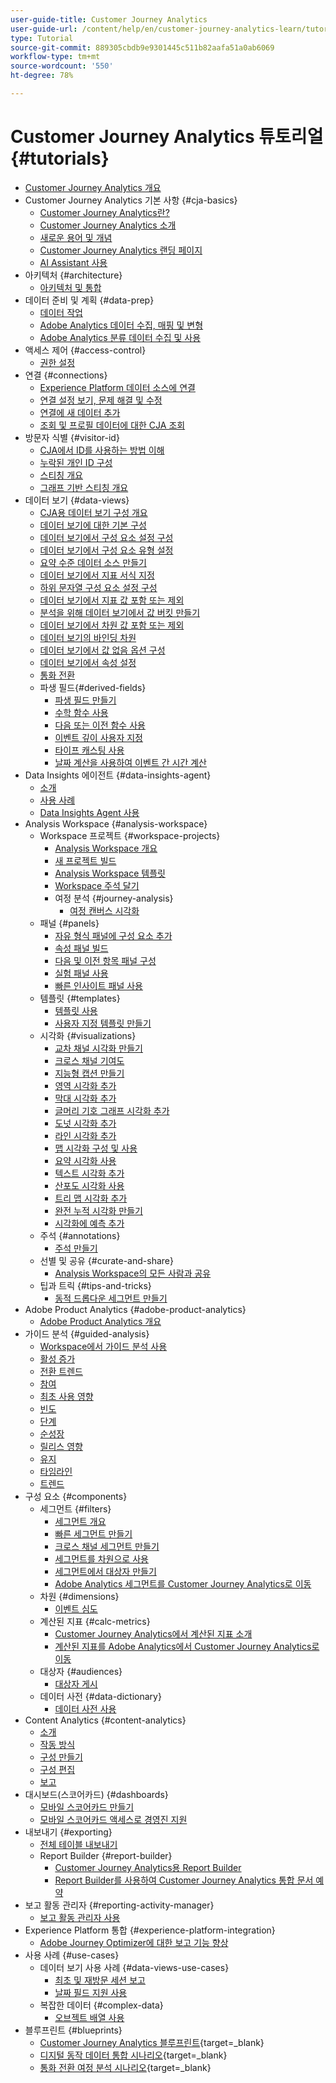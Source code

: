 ```yaml
---
user-guide-title: Customer Journey Analytics
user-guide-url: /content/help/en/customer-journey-analytics-learn/tutorials/overview.html
type: Tutorial
source-git-commit: 889305cbdb9e9301445c511b82aafa51a0ab6069
workflow-type: tm+mt
source-wordcount: '550'
ht-degree: 78%

---
```



# Customer Journey Analytics 튜토리얼 {#tutorials}

+ [Customer Journey Analytics 개요](overview.md)
+ Customer Journey Analytics 기본 사항 {#cja-basics}
   + [Customer Journey Analytics란?](cja-basics/what-is-customer-journey-analytics.md)
   + [Customer Journey Analytics 소개](cja-basics/understanding-customer-journey-analytics.md)
   + [새로운 용어 및 개념](cja-basics/new-terms-and-concepts-in-cja.md)
   + [Customer Journey Analytics 랜딩 페이지](cja-basics/customer-journey-analytics-landing-page.md)
   + [AI Assistant 사용](cja-basics/use-ai-assistant.md)
+ 아키텍처 {#architecture}
   + [아키텍처 및 통합](architecture/architecture-and-integrations-of-cja.md)
+ 데이터 준비 및 계획 {#data-prep}
   + [데이터 작업](data-prep/working-with-data-in-cja.md)
   + [Adobe Analytics 데이터 수집, 매핑 및 변형](data-prep/ingest-map-and-transform-adobe-analytics-data.md)
   + [Adobe Analytics 분류 데이터 수집 및 사용](data-prep/ingest-and-use-analytics-classifications.md)
+ 액세스 제어 {#access-control}
   + [권한 설정](permissions/set-up-permissions.md)
+ 연결 {#connections}
   + [Experience Platform 데이터 소스에 연결](connections/connecting-customer-journey-analytics-to-data-sources-in-platform.md)
   + [연결 설정 보기, 문제 해결 및 수정](connections/connections-details-experience-in-cja.md)
   + [연결에 새 데이터 추가](connections/add-past-data-to-an-existing-connection-in-cja.md)
   + [조회 및 프로필 데이터에 대한 CJA 조회](connections/cja-lookup-data.md)
+ 방문자 식별 {#visitor-id}
   + [CJA에서 ID를 사용하는 방법 이해](visitor-id/understanding-how-customer-journey-analytics-uses-identity.md)
   + [누락된 개인 ID 구성](visitor-id/configure-missing-person-id.md)
   + [스티칭 개요](visitor-id/overview-of-stitching.md)
   + [그래프 기반 스티칭 개요](visitor-id/graph-based-stitching-overview.md)
+ 데이터 보기 {#data-views}
   + [CJA용 데이터 보기 구성 개요](data-views/overview-of-configuring-data-views-for-cja.md)
   + [데이터 보기에 대한 기본 구성](data-views/basic-configuration-for-data-views.md)
   + [데이터 보기에서 구성 요소 설정 구성](data-views/configuring-component-settings-in-data-views.md)
   + [데이터 보기에서 구성 요소 유형 설정](data-views/component-type-settings-in-data-views.md)
   + [요약 수준 데이터 소스 만들기](data-views/create-summary-level-data-sources.md)
   + [데이터 보기에서 지표 서식 지정](data-views/formatting-metrics-in-data-views.md)
   + [하위 문자열 구성 요소 설정 구성](data-views/configure-substring-component-settings.md)
   + [데이터 보기에서 지표 값 포함 또는 제외](data-views/include-or-exclude-metric-values-in-data-views.md)
   + [분석을 위해 데이터 보기에서 값 버킷 만들기](data-views/creating-value-buckets-in-data-views-for-analysis.md)
   + [데이터 보기에서 차원 값 포함 또는 제외](data-views/include-or-exclude-dimension-values-in-data-views.md)
   + [데이터 보기의 바인딩 차원](data-views/binding-dimensions-in-data-views.md)
   + [데이터 보기에서 값 없음 옵션 구성](data-views/configure-no-value-options-in-data-views.md)
   + [데이터 보기에서 속성 설정](data-views/attribution-settings-in-data-views.md)
   + [통화 전환](data-views/currency-conversion.md)
   + 파생 필드{#derived-fields}
      + [파생 필드 만들기](data-views/derived-fields/derived-fields-in-cja.md)
      + [수학 함수 사용](data-views/derived-fields/use-the-math-function-in-derived-fields.md)
      + [다음 또는 이전 함수 사용](data-views/derived-fields/use-the-next-previous-function-in-derived-fields.md)
      + [이벤트 깊이 사용자 지정](data-views/derived-fields/customize-event-depth-in-derived-fields.md)
      + [타이프 캐스팅 사용](data-views/derived-fields/use-typecasting-in-derived-fields.md)
      + [날짜 계산을 사용하여 이벤트 간 시간 계산](data-views/derived-fields/use-date-math-to-calculate-time-between-events.md)
+ Data Insights 에이전트 {#data-insights-agent}
   + [소개](data-insights-agent/introduction-to-the-data-insights-agent.md)
   + [사용 사례](data-insights-agent/data-insights-agent-use-cases.md)
   + [Data Insights Agent 사용](data-insights-agent/use-the-data-insights-agent.md)
+ Analysis Workspace {#analysis-workspace}
   + Workspace 프로젝트 {#workspace-projects}
      + [Analysis Workspace 개요](analysis-workspace/workspace-projects/analysis-workspace-overview.md)
      + [새 프로젝트 빌드](analysis-workspace/workspace-projects/build-a-new-project.md)
      + [Analysis Workspace 템플릿](analysis-workspace/workspace-projects/analysis-workspace-templates.md)
      + [Workspace 주석 달기](analysis-workspace/workspace-projects/workspace-commenting.md)
      + 여정 분석 {#journey-analysis}
         + [여정 캔버스 시각화](analysis-workspace/workspace-projects/journey-analysis/journey-canvas-viz.md)
   + 패널 {#panels}
      + [자유 형식 패널에 구성 요소 추가](analysis-workspace/panels/add-components-to-the-freeform-panel.md)
      + [속성 패널 빌드](analysis-workspace/panels/build-the-attribution-panel.md)
      + [다음 및 이전 항목 패널 구성](analysis-workspace/panels/configure-next-previous-item-panel.md)
      + [실험 패널 사용](analysis-workspace/panels/use-the-experimentation-panel.md)
      + [빠른 인사이트 패널 사용](analysis-workspace/panels/use-the-quick-insights-panel.md)
   + 템플릿 {#templates}
      + [템플릿 사용](analysis-workspace/templates/use-templates.md)
      + [사용자 지정 템플릿 만들기](analysis-workspace/templates/create-custom-templates.md)
   + 시각화 {#visualizations}
      + [교차 채널 시각화 만들기](analysis-workspace/visualizations/creating-cross-channel-visualizations-in-customer-journey-analytics.md)
      + [크로스 채널 기여도](analysis-workspace/visualizations/cross-channel-attribution-in-customer-journey-analytics.md)
      + [지능형 캡션 만들기](analysis-workspace/visualizations/intelligent-captions.md)
      + [영역 시각화 추가](analysis-workspace/visualizations/add-area-visualizations.md)
      + [막대 시각화 추가](analysis-workspace/visualizations/add-bar-visualizations.md)
      + [글머리 기호 그래프 시각화 추가](analysis-workspace/visualizations/add-bullet-graph-visualizations.md)
      + [도넛 시각화 추가](analysis-workspace/visualizations/add-donut-visualizations.md)
      + [라인 시각화 추가](analysis-workspace/visualizations/add-line-visualizations.md)
      + [맵 시각화 구성 및 사용](analysis-workspace/visualizations/configure-and-use-the-map-visualization.md)
      + [요약 시각화 사용](analysis-workspace/visualizations/use-summary-visualizations.md)
      + [텍스트 시각화 추가](analysis-workspace/visualizations/add-text-visualizations.md)
      + [산포도 시각화 사용](analysis-workspace/visualizations/use-scatterplot-visualizations.md)
      + [트리 맵 시각화 추가](analysis-workspace/visualizations/add-treemap-visualizations.md)
      + [완전 누적 시각화 만들기](analysis-workspace/visualizations/create-stacked-visualizations.md)
      + [시각화에 예측 추가](analysis-workspace/visualizations/forecasting.md)
   + 주석 {#annotations}
      + [주석 만들기](analysis-workspace/annotations/create-an-annotation.md)
   + 선별 및 공유 {#curate-and-share}
      + [Analysis Workspace의 모든 사람과 공유](analysis-workspace/curate-and-share/share-with-anyone-in-analysis-workspace.md)
   + 팁과 트릭 {#tips-and-tricks}
      + [동적 드롭다운 세그먼트 만들기](analysis-workspace/tips-and-tricks/dynamic-drop-downs.md)
+ Adobe Product Analytics {#adobe-product-analytics}
   + [Adobe Product Analytics 개요](adobe-product-analytics/adobe-product-analytics-overview.md)
+ 가이드 분석 {#guided-analysis}
   + [Workspace에서 가이드 분석 사용](guided-analysis/guided-analysis-in-workspace.md)
   + [활성 증가](guided-analysis/active-growth.md)
   + [전환 트렌드](guided-analysis/conversion-trends.md)
   + [참여](guided-analysis/engagement.md)
   + [최초 사용 영향](guided-analysis/first-use-impact.md)
   + [빈도](guided-analysis/frequency.md)
   + [단계](guided-analysis/funnel.md)
   + [순성장](guided-analysis/net-growth.md)
   + [릴리스 영향](guided-analysis/release-impact.md)
   + [유지](guided-analysis/retention.md)
   + [타임라인](guided-analysis/timeline.md)
   + [트렌드](guided-analysis/trends.md)
+ 구성 요소 {#components}
   + 세그먼트 {#filters}
      + [세그먼트 개요](components/filters/introduction-to-filters-in-cja.md)
      + [빠른 세그먼트 만들기](components/filters/create-a-quick-filter.md)
      + [크로스 채널 세그먼트 만들기](components/filters/creating-cross-channel-filters-in-customer-journey-analytics.md)
      + [세그먼트를 차원으로 사용](components/filters/use-filters-as-dimensions.md)
      + [세그먼트에서 대상자 만들기](components/filters/create-audiences-from-segments.md)
      + [Adobe Analytics 세그먼트를 Customer Journey Analytics로 이동](components/filters/moving-adobe-analytics-segments-to-customer-journey-analytics.md)
   + 차원 {#dimensions}
      + [이벤트 심도](components/dimensions/event-depth-in-cja.md)
   + 계산된 지표 {#calc-metrics}
      + [Customer Journey Analytics에서 계산된 지표 소개](components/calc-metrics/introduction-to-calculated-metrics-in-customer-journey-analytics.md)
      + [계산된 지표를 Adobe Analytics에서 Customer Journey Analytics로 이동](components/calc-metrics/moving-your-calculated-metrics-from-adobe-analytics-to-customer-journey-analytics.md)
   + 대상자 {#audiences}
      + [대상자 게시](components/audiences/audience-publishing-for-cja.md)
   + 데이터 사전 {#data-dictionary}
      + [데이터 사전 사용](components/data-dictionary/use-data-dictionary.md)
+ Content Analytics {#content-analytics}
   + [소개](content-analytics/introduction-to-content-analytics.md)
   + [작동 방식](content-analytics/how-it-works.md)
   + [구성 만들기](content-analytics/create-configuration.md)
   + [구성 편집](content-analytics/edit-configuration.md)
   + [보고](content-analytics/reporting.md)
+ 대시보드(스코어카드) {#dashboards}
   + [모바일 스코어카드 만들기](dashboards/create-a-mobile-scorecard.md)
   + [모바일 스코어카드 액세스로 경영진 지원](dashboards/assist-executives-to-access-mobile-scorecards.md)
+ 내보내기 {#exporting}
   + [전체 테이블 내보내기](exporting/full-table-export.md)
   + Report Builder {#report-builder}
      + [Customer Journey Analytics용 Report Builder](exporting/report-builder/report-builder-for-customer-journey-analytics.md)
      + [Report Builder를 사용하여 Customer Journey Analytics 통합 문서 예약](exporting/report-builder/schedule-cja-workbooks-using-report-builder.md)
+ 보고 활동 관리자 {#reporting-activity-manager}
   + [보고 활동 관리자 사용](reporting-activity-manager/use-the-reporting-activity-manager.md)
+ Experience Platform 통합 {#experience-platform-integration}
   + [Adobe Journey Optimizer에 대한 보고 기능 향상](experience-platform-integration/enhanced-reporting-for-adobe-journey-optimizer.md)
+ 사용 사례 {#use-cases}
   + 데이터 보기 사용 사례 {#data-views-use-cases}
      + [최초 및 재방문 세션 보고](use-cases/data-views-use-cases/first-time-and-returning-sessions.md)
      + [날짜 필드 지원 사용](use-cases/data-views-use-cases/leverage-date-field-support.md)
   + 복잡한 데이터 {#complex-data}
      + [오브젝트 배열 사용](use-cases/complex-data/object-arrays-in-cja.md)
+ 블루프린트 {#blueprints}
   + [Customer Journey Analytics 블루프린트](https://experienceleague.adobe.com/ko/docs/blueprints-learn/architecture/customer-journey-analytics/overview){target=_blank}
   + [디지털 동작 데이터 통합 시나리오](https://experienceleague.adobe.com/ko/docs/analytics-platform/using/cja-usecases/cross-channel/cross-channel){target=_blank}
   + [통화 전환 여정 분석 시나리오](https://experienceleague.adobe.com/ko/docs/analytics-platform/using/cja-usecases/cross-channel/call-center){target=_blank}
